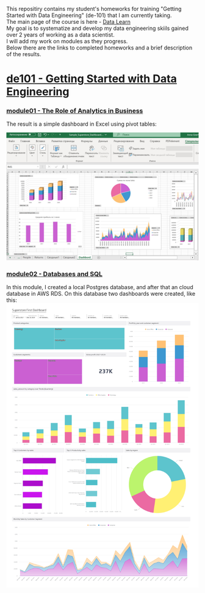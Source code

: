 This repositiry contains my student's homeworks for training "Getting Started with Data Engineering" (de-101)  that I am currently taking.  
The main page of the course is here - [Data Learn](https://github.com/Data-Learn)  
My goal is to systematize and develop my data engineering skiils gained over 2 years of working as a data scientist.  
I will add my work on modules as they progress.  
Below there are the links to completed homeworks and a brief description of the results.

# [de101 - Getting Started with Data Engineering](https://github.com/AnnaGrechina/DataLearn/tree/main/de101)

### [module01 - The Role of Аnalytics in Вusiness](https://github.com/AnnaGrechina/DataLearn/tree/main/de101/module01)
The result is a simple dashboard in Excel using pivot tables:

![sample excel dashboard](https://github.com/AnnaGrechina/DataLearn/blob/main/de101/module01/sample_excel_dashboard.jpg)
### [module02 - Databases and SQL](https://github.com/AnnaGrechina/DataLearn/tree/main/de101/module01)
In this module, I created a local Postgres database, and after that an cloud database in AWS RDS.
On this database two dashboards were created, like this:
![Klip](https://github.com/AnnaGrechina/DataLearn/blob/main/de101/module02/img1_Klipfolio.jpg)

